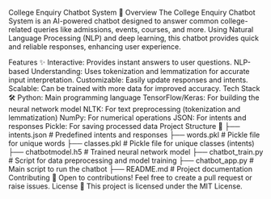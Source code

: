 College Enquiry Chatbot System 🤖
Overview
The College Enquiry Chatbot System is an AI-powered chatbot designed to answer common college-related queries like admissions, events, courses, and more. Using Natural Language Processing (NLP) and deep learning, this chatbot provides quick and reliable responses, enhancing user experience.

Features ✨
Interactive: Provides instant answers to user questions.
NLP-based Understanding: Uses tokenization and lemmatization for accurate input interpretation.
Customizable: Easily update responses and intents.
Scalable: Can be trained with more data for improved accuracy.
Tech Stack 🛠️
Python: Main programming language
TensorFlow/Keras: For building the neural network model
NLTK: For text preprocessing (tokenization and lemmatization)
NumPy: For numerical operations
JSON: For intents and responses
Pickle: For saving processed data
Project Structure 📁
├── intents.json         # Predefined intents and responses
├── words.pkl            # Pickle file for unique words
├── classes.pkl          # Pickle file for unique classes (intents)
├── chatbotmodel.h5      # Trained neural network model
├── chatbot_train.py     # Script for data preprocessing and model training
├── chatbot_app.py       # Main script to run the chatbot
├── README.md            # Project documentation
Contributing 🤝
Open to contributions! Feel free to create a pull request or raise issues.
License 📜
This project is licensed under the MIT License.
